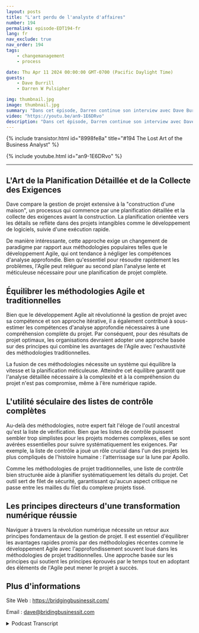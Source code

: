 ```yaml
---
layout: posts
title: "L'art perdu de l'analyste d'affaires"
number: 194
permalink: episode-EDT194-fr
lang: fr
nav_exclude: true
nav_order: 194
tags:
    - changemanagement
    - process

date: Thu Apr 11 2024 00:00:00 GMT-0700 (Pacific Daylight Time)
guests:
    - Dave Burrill
    - Darren W Pulsipher

img: thumbnail.jpg
image: thumbnail.jpg
summary: "Dans cet épisode, Darren continue son interview avec Dave Burrill, et la conversation se tourne vers l'art et les compétences perdus des analystes d'affaires et des propriétaires de produits."
video: "https://youtu.be/an9-1E6DRvo"
description: "Dans cet épisode, Darren continue son interview avec Dave Burrill, et la conversation se tourne vers l'art et les compétences perdus des analystes d'affaires et des propriétaires de produits."
---
```


<div>
{% include transistor.html id="8998fe8a" title="#194 The Lost Art of the Business Analyst" %}

{% include youtube.html id="an9-1E6DRvo" %}
</div>

---

## L'Art de la Planification Détaillée et de la Collecte des Exigences

Dave compare la gestion de projet extensive à la "construction d'une maison", un processus qui commence par une planification détaillée et la collecte des exigences avant la construction. La planification orientée vers les détails se reflète dans des projets intangibles comme le développement de logiciels, suivie d'une exécution rapide.

De manière intéressante, cette approche exige un changement de paradigme par rapport aux méthodologies populaires telles que le développement Agile, qui ont tendance à négliger les compétences d'analyse approfondie. Bien qu'essentiel pour résoudre rapidement les problèmes, l'Agile peut reléguer au second plan l'analyse lente et méticuleuse nécessaire pour une planification de projet complète.

## Équilibrer les méthodologies Agile et traditionnelles

Bien que le développement Agile ait révolutionné la gestion de projet avec sa compétence et son approche itérative, il a également contribué à sous-estimer les compétences d'analyse approfondie nécessaires à une compréhension complète du projet. Par conséquent, pour des résultats de projet optimaux, les organisations devraient adopter une approche basée sur des principes qui combine les avantages de l'Agile avec l'exhaustivité des méthodologies traditionnelles.

La fusion de ces méthodologies nécessite un système qui équilibre la vitesse et la planification méticuleuse. Atteindre cet équilibre garantit que l'analyse détaillée nécessaire à la complexité et à la compréhension du projet n'est pas compromise, même à l'ère numérique rapide.

## L'utilité séculaire des listes de contrôle complètes

Au-delà des méthodologies, notre expert fait l'éloge de l'outil ancestral qu'est la liste de vérification. Bien que les listes de contrôle puissent sembler trop simplistes pour les projets modernes complexes, elles se sont avérées essentielles pour suivre systématiquement les exigences. Par exemple, la liste de contrôle a joué un rôle crucial dans l'un des projets les plus compliqués de l'histoire humaine : l'atterrissage sur la lune par Apollo.

Comme les méthodologies de projet traditionnelles, une liste de contrôle bien structurée aide à planifier systématiquement les détails du projet. Cet outil sert de filet de sécurité, garantissant qu'aucun aspect critique ne passe entre les mailles du filet du complexe projets tissé.

## Les principes directeurs d'une transformation numérique réussie

Naviguer à travers la révolution numérique nécessite un retour aux principes fondamentaux de la gestion de projet. Il est essentiel d'équilibrer les avantages rapides promis par des méthodologies récentes comme le développement Agile avec l'approfondissement souvent loué dans les méthodologies de projet traditionnelles. Une approche basée sur les principes qui soutient les principes éprouvés par le temps tout en adoptant des éléments de l'Agile peut mener le projet à succès.

## Plus d'informations

Site Web : https://bridgingbusinessit.com/

Email : dave@bridingbusinessit.com



<details>
<summary> Podcast Transcript </summary>

<p></p>

</details>

